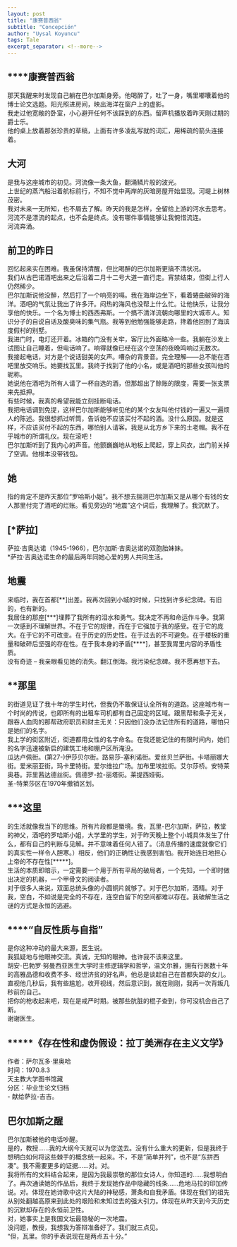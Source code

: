 ```yaml
---
layout: post
title: "康赛普西翁"
subtitle: "Concepción"
author: "Uysal Koyuncu"
tags: Tale
excerpt_separator: <!--more-->
---
```


## \*\*\*\*康赛普西翁

那天我醒来时发现自己躺在巴尔加斯身旁。他喝醉了，吐了一身，嘴里嘟囔着他的博士论文选题。阳光照进房间，映出海洋在窗户上的虚影。  
我走过他宽敞的卧室，小心避开任何不该踩到的东西。留声机播放着昨天刚过期的爵士乐。  
他的桌上放着那张珍贵的草稿，上面有许多凌乱写就的词汇，用稀疏的箭头连接着。

## 大河

是我与这座城市的初见。河流像一条大鱼，翻涌鳞片般的波光。  
上世纪的蒸汽船沿着航标前行，不知不觉中两岸的灰暗房屋开始显现。河堤上树林茂密。  
我对未来一无所知，也不屑去了解。昨天的我是怎样，全留给上游的河水去思考。河流不是漂流的起点，也不会是终点。没有哪件事情能够让我惋惜流连。  
河流奔涌。

## 前卫的昨日

回忆起来实在困难。我虽保持清醒，但比喝醉的巴尔加斯更搞不清状况。  
我们从古巴诺酒吧出来之后沿着二月十二号大道一直行走。宵禁结束，但街上行人仍然稀少。  
巴尔加斯说他没醉，然后打了一个响亮的嗝。我在海岸边坐下，看着蜷曲破碎的海洋。酒吧的气氛让我出了许多汗。闷热的海风也没帮上什么忙。让他快乐，让我分享他的快乐。一个名为博士的西西弗斯。一个搞不清洋流朝向哪里的大城市人。知识分子的自说自话及酸臭味的集气瓶。我等到他勉强能够走路，搀着他回到了海滨度假村的别墅。  
我进门时，电灯还开着。冰箱的门没有关牢，客厅比外面略冷一些。我躺在沙发上试图让自己睡着，但电话响了。响得就像已经在这个空荡的夜晚鸣响过无数次。  
我接起电话，对方是个说话甜美的女声。嘈杂的背景音。完全理解——总不能在酒吧里放交响乐。她要找瓦里。我终于找到了他的小名，或是酒吧的那些女孩叫他的昵称。  
她说他在酒吧为所有人请了一杯自选的酒，但那超出了赊账的限度，需要一张支票来先抵押。  
有些时候，我真的希望我能立刻挂断电话。  
我把电话调到免提，这样巴尔加斯能够听见他的某个女友叫他付钱的一遍又一遍烦人的陈述。我很想抓过听筒，告诉她不应该买付不起的酒。没什么原因。就是这样，不应该买付不起的东西，哪怕别人请客。我是从北方乡下来的土老帽。我不在乎城市的所谓礼仪。现在滚吧！  
巴尔加斯听到了我内心的声音。他颤巍巍地从地板上爬起，穿上风衣，出门前关掉了空调。他根本没带钱包。

## 她

指的肯定不是昨天那位“罗哈斯小姐”。我不想去揣测巴尔加斯又是从哪个有钱的女人那里付完了酒吧的烂账。看见旁边的“地震”这个词后，我理解了。我沉默了。

## \[\*萨拉\]

萨拉·吉奥达诺（1945-1966），巴尔加斯·吉奥达诺的双胞胎妹妹。  
\*萨拉·吉奥达诺生命的最后两年同她心爱的男人共同生活。

## 地震

来临时，我在首都\[\*\*\]出差。我再次回到小城的时候，只找到许多纪念碑。有旧的，也有新的。  
我居住的那座\[\*\*\*\]埋葬了我所有的泪水和勇气。我决定不再和命运作斗争。我第一次感到不理解世界。不在于它的规律，而在于它强加于我的感受。在于它的庞大。在于它的不可改变。在于历史的历史性。在于过去的不可避免。在于楼板的重量和破碎后坚强的存在性。在于我本身的矛盾\[\*\*\*\*\]，甚至我胃里内容的矛盾性质。  
没有奇迹 – 我亲眼看见她的消失。翻江倒海。我污染纪念碑。我不愿再想下去。

## \*\*那里

的街道见证了我十年的学生时代，但我仍不敢保证认全所有的道路。这座城市有一个时尚的传说，也即所有的出租车司机都有自己固定的区域。跟黑帮和条子无关，跟吞人血肉的那帮政府职员和财主无关：只因他们没办法记住所有的道路，哪怕只是她们的名字。  
我上学的街区附近，街道都用女性的名字命名。在我还能记住的有限时间内，她们的名字迅速被新启的建筑工地和棚户区所淹没。  
瓜达卢佩街。(第27-)伊莎贝尔街。路易莎-塞利诺街。爱丝贝兰萨街。卡塔丽娜大街。爱米丽亚街。玛卡里特街。爱尔维拉广场。加布里埃拉街。艾尔莎桥。安特莱奥巷。菲里茜达德丝街。佩德罗-拉-丽塔街。莱提西娅街。  
圣-特莱莎区在1970年撤销区划。

## \*\*\*这里

的生活就像我当下的思维。所有片段都是蜃境。我，瓦里-巴尔加斯，萨拉，教堂的神父，酒吧的罗哈斯小姐，大学里的学生，对于昨天晚上整个小城具体发生了什么，都有自己的判断与见解。并不意味着任何人错了。（消息传播的速度就像它们的真实性一样令人胆寒。）相反，他们的正确性让我感到害怕。我开始连日地担心上帝的不存在性\[\*\*\*\*\*\]。  
生活的本质即暗示，一定需要一个用于所有平局的破局者，一个先知，一个即时做出决定的机器，一个甲骨文的阅读者。  
对于很多人来说，双面总统头像的小圆铜片就够了。对于巴尔加斯，酒精。对于我，空白，不如说是完全的不存在，连空白留下的空间都难以存在。我破解生活之谜的方式是永恒的逃避。

## \*\*\*\*“自反性质与自指”

是你这种冲动的最大来源，医生说。  
我狐疑地与他眼神交流。真诚，无知的眼神。也许我不该来这里。  
胡安-巴勃罗·努曼西亚医生大学时主修逻辑学和哲学，温文尔雅，拥有行医数十年的高雅品德和收费不多、经世济贫的好名声。他总是谈起自己在首都失踪的女儿。  
直视他几秒后，我有些尴尬，收开视线，然后意识到，就在刚刚，我再一次背叛几秒前的自己。  
把你的枪收起来吧，现在是戒严时期。被那些肮脏的棍子查到，你可没机会自己了断。  
谢谢医生。

## \*\*\*\*\*《存在性和虚伪假设：拉丁美洲存在主义文学》

作者：萨尔瓦多·里奥哈  
时间：1970.8.3  
天主教大学图书馆藏  
分区：毕业生论文归档  
\-  献给萨拉-吉吉。

## 巴尔加斯之醒

巴尔加斯被他的电话吵醒。  
是的，教授……我的大纲今天就可以为您送去。没有什么重大的更新，但是我终于想明白如何将这些棘手的概念统一起来。不，不是“简单并列”，也不是“东拼西凑”。我不需要更多的证据……对。对。  
我将所有的文料结合起来，是因为我最崇敬的那位女诗人，你知道的……我想明白了。再次通读她的作品后，我终于发现她作品中隐藏的线条……危地马拉的印加传说。对。体现在她诗歌中这片大陆的神秘感，萧条和自我矛盾。体现在我们的祖先从别处翻越高原来到此处的艰险和未知过去的强大引力。体现在从昨天到今天历史的沉默却存在的永恒前卫性。  
对，她事实上是我国文坛最隐秘的一次地震。  
没问题，教授，我想我为答辩准备好了。我们就三点见。  
“但，瓦里。你的手表说现在是两点五十分。”

